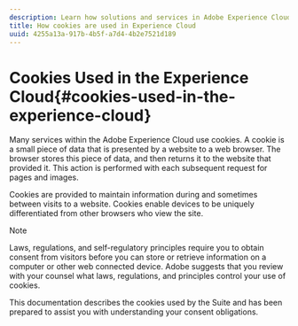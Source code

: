 ```yaml
---
description: Learn how solutions and services in Adobe Experience Cloud use cookies.
title: How cookies are used in Experience Cloud 
uuid: 4255a13a-917b-4b5f-a7d4-4b2e7521d189
---
```


# Cookies Used in the Experience Cloud{#cookies-used-in-the-experience-cloud}

Many services within the Adobe Experience Cloud use cookies. A cookie is a small piece of data that is presented by a website to a web browser. The browser stores this piece of data, and then returns it to the website that provided it. This action is performed with each subsequent request for pages and images.

 Cookies are provided to maintain information during and sometimes between visits to a website. Cookies enable devices to be uniquely differentiated from other browsers who view the site.

>[!NOTE]
>
>Laws, regulations, and self-regulatory principles require you to obtain consent from visitors before you can store or retrieve information on a computer or other web connected device. Adobe suggests that you review with your counsel what laws, regulations, and principles control your use of cookies.

This documentation describes the cookies used by the Suite and has been prepared to assist you with understanding your consent obligations. 
